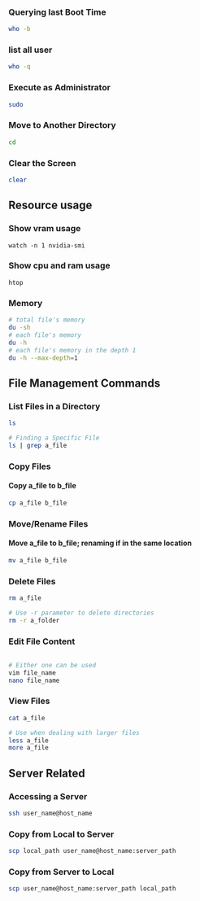 
### Querying last Boot Time
```bash
who -b
```
### list all user 
```bash
who -q
```

### Execute as Administrator
```bash
sudo
```

### Move to Another Directory
```bash
cd 
```

### Clear the Screen
```bash
clear
```

## Resource usage

### Show vram usage
```
watch -n 1 nvidia-smi
```

### Show cpu and ram usage
```
htop
```

### Memory
```bash
# total file's memory
du -sh
# each file's memory
du -h
# each file's memory in the depth 1
du -h --max-depth=1
```



## File Management Commands

### List Files in a Directory
```bash
ls

# Finding a Specific File
ls | grep a_file
```

### Copy Files
#### Copy a_file to b_file
```bash
cp a_file b_file
```

### Move/Rename Files
#### Move a_file to b_file; renaming if in the same location
```bash
mv a_file b_file
```

### Delete Files
```bash
rm a_file

# Use -r parameter to delete directories
rm -r a_folder
```

### Edit File Content
```bash

# Either one can be used
vim file_name
nano file_name
```

### View Files
```bash
cat a_file

# Use when dealing with larger files
less a_file
more a_file
```

## Server Related
### Accessing a Server
```bash
ssh user_name@host_name
```

### Copy from Local to Server
```bash
scp local_path user_name@host_name:server_path
```

### Copy from Server to Local
```bash
scp user_name@host_name:server_path local_path
```